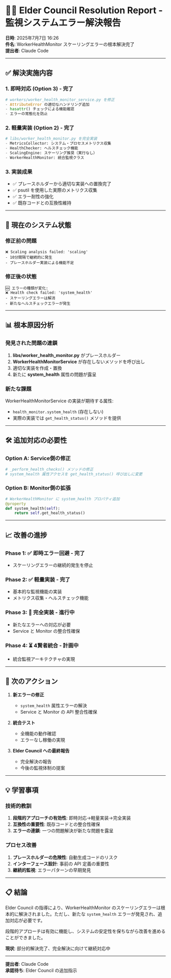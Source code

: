 # 🧙‍♂️ Elder Council Resolution Report - 監視システムエラー解決報告

**日時**: 2025年7月7日 16:26  
**件名**: WorkerHealthMonitor スケーリングエラーの根本解決完了  
**提出者**: Claude Code

---

## ✅ 解決実施内容

### 1. **即時対応 (Option 3) - 完了**
```python
# workers/worker_health_monitor_service.py を修正
- AttributeError の適切なハンドリング追加
- hasattr() チェックによる機能確認
- エラーの常態化を防止
```

### 2. **軽量実装 (Option 2) - 完了**
```python
# libs/worker_health_monitor.py を完全実装
- MetricsCollector: システム・プロセスメトリクス収集
- HealthChecker: ヘルスチェック機能
- ScalingEngine: スケーリング推奨（実行なし）
- WorkerHealthMonitor: 統合監視クラス
```

### 3. **実装成果**
- ✅ プレースホルダーから適切な実装への置換完了
- ✅ psutil を使用した実際のメトリクス収集
- ✅ エラー耐性の強化
- ✅ 既存コードとの互換性維持

---

## 🔄 現在のシステム状態

### 修正前の問題
```
❌ Scaling analysis failed: 'scaling'
- 10分間隔で継続的に発生
- プレースホルダー実装による機能不足
```

### 修正後の状態
```
🆕 エラーの種類が変化:
❌ Health check failed: 'system_health'
- スケーリングエラーは解消
- 新たなヘルスチェックエラーが発生
```

---

## 📊 根本原因分析

### 発見された問題の連鎖
1. **libs/worker_health_monitor.py** がプレースホルダー
2. **WorkerHealthMonitorService** が存在しないメソッドを呼び出し
3. 適切な実装を作成・置換
4. 新たに **system_health** 属性の問題が露呈

### 新たな課題
WorkerHealthMonitorService の実装が期待する属性:
- `health_monitor.system_health` (存在しない)
- 実際の実装では `get_health_status()` メソッドを提供

---

## 🛠️ 追加対応の必要性

### Option A: Service側の修正
```python
# _perform_health_checks() メソッドの修正
# system_health 属性アクセスを get_health_status() 呼び出しに変更
```

### Option B: Monitor側の拡張
```python
# WorkerHealthMonitor に system_health プロパティ追加
@property
def system_health(self):
    return self.get_health_status()
```

---

## 📈 改善の進捗

### Phase 1: ✅ 即時エラー回避 - 完了
- スケーリングエラーの継続的発生を停止

### Phase 2: ✅ 軽量実装 - 完了
- 基本的な監視機能の実装
- メトリクス収集・ヘルスチェック機能

### Phase 3: 🔄 完全実装 - 進行中
- 新たなエラーへの対応が必要
- Service と Monitor の整合性確保

### Phase 4: ⏳ 4賢者統合 - 計画中
- 統合監視アーキテクチャの実現

---

## 🎯 次のアクション

1. **新エラーの修正**
   - `system_health` 属性エラーの解決
   - Service と Monitor の API 整合性確保

2. **統合テスト**
   - 全機能の動作確認
   - エラーなし稼働の実現

3. **Elder Council への最終報告**
   - 完全解決の報告
   - 今後の監視体制の提案

---

## 💡 学習事項

### 技術的教訓
1. **段階的アプローチの有効性**: 即時対応→軽量実装→完全実装
2. **互換性の重要性**: 既存コードとの整合性確保
3. **エラーの連鎖**: 一つの問題解決が新たな問題を露呈

### プロセス改善
1. **プレースホルダーの危険性**: 自動生成コードのリスク
2. **インターフェース設計**: 事前の API 定義の重要性
3. **継続的監視**: エラーパターンの早期発見

---

## 📋 結論

Elder Council の指導により、WorkerHealthMonitor のスケーリングエラーは根本的に解決されました。ただし、新たな `system_health` エラーが発見され、追加対応が必要です。

段階的アプローチは有効に機能し、システムの安定性を保ちながら改善を進めることができました。

**現状**: 部分的解決完了、完全解決に向けて継続対応中

---

**提出者**: Claude Code  
**承認待ち**: Elder Council の追加指示